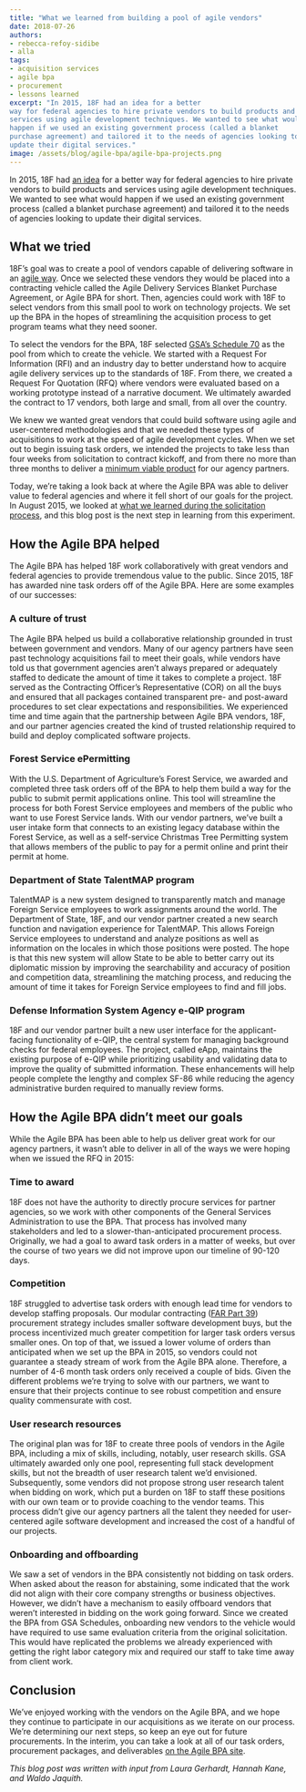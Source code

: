 ```yaml
---
title: "What we learned from building a pool of agile vendors"
date: 2018-07-26
authors:
- rebecca-refoy-sidibe
- alla
tags:
- acquisition services
- agile bpa
- procurement
- lessons learned
excerpt: "In 2015, 18F had an idea for a better
way for federal agencies to hire private vendors to build products and
services using agile development techniques. We wanted to see what would
happen if we used an existing government process (called a blanket
purchase agreement) and tailored it to the needs of agencies looking to
update their digital services."
image: /assets/blog/agile-bpa/agile-bpa-projects.png
---
```


In 2015, 18F had [an idea](https://18f.gsa.gov/2015/06/15/agile-bpa-is-here/) for a better way for federal agencies to hire private vendors to build products and
services using agile development techniques. We wanted to see what would
happen if we used an existing government process (called a blanket
purchase agreement) and tailored it to the needs of agencies looking to
update their digital services.

## What we tried

18F’s goal was to create a pool of vendors capable of delivering
software in an [agile way](https://agile.18f.gov/). Once we selected
these vendors they would be placed into a contracting vehicle called the
Agile Delivery Services Blanket Purchase Agreement, or Agile BPA for
short. Then, agencies could work with 18F to select vendors from this
small pool to work on technology projects. We set up the BPA in the
hopes of streamlining the acquisition process to get program teams what
they need sooner.

To select the vendors for the BPA, 18F selected [GSA’s Schedule
70](https://www.gsa.gov/technology/technology-purchasing-programs/it-schedule-70/buy-from-it-schedule-70)
as the pool from which to create the vehicle. We started with a Request
For Information (RFI) and an industry day to better understand how to
acquire agile delivery services up to the standards of 18F. From there,
we created a Request For Quotation (RFQ) where vendors were evaluated
based on a working prototype instead of a narrative document. We
ultimately awarded the contract to 17 vendors, both large and small,
from all over the country.

We knew we wanted great vendors that could build software using agile
and user-centered methodologies and that we needed these types of
acquisitions to work at the speed of agile development cycles. When we
set out to begin issuing task orders, we intended the projects to take
less than four weeks from solicitation to contract kickoff, and from
there no more than three months to deliver a [minimum viable
product](https://en.wikipedia.org/wiki/Minimum_viable_product) for our
agency partners.

Today, we’re taking a look back at where the Agile BPA was able to
deliver value to federal agencies and where it fell short of our goals
for the project. In August 2015, we looked at [what we learned during
the solicitation
process](https://18f.gsa.gov/2015/08/28/announcing-the-agile-BPA-awards/),
and this blog post is the next step in learning from this experiment.

## How the Agile BPA helped

The Agile BPA has helped 18F work collaboratively with great vendors and
federal agencies to provide tremendous value to the public. Since 2015,
18F has awarded nine task orders off of the Agile BPA. Here are some
examples of our successes:

### A culture of trust

The Agile BPA helped us build a collaborative relationship grounded in
trust between government and vendors. Many of our agency partners have
seen past technology acquisitions fail to meet their goals, while
vendors have told us that government agencies aren’t always prepared or
adequately staffed to dedicate the amount of time it takes to complete a
project. 18F served as the Contracting Officer’s Representative (COR) on
all the buys and ensured that all packages contained transparent pre-
and post-award procedures to set clear expectations and
responsibilities. We experienced time and time again that the
partnership between Agile BPA vendors, 18F, and our partner agencies
created the kind of trusted relationship required to build and deploy
complicated software projects.

### Forest Service ePermitting

With the U.S. Department of Agriculture’s Forest Service, we awarded and
completed three task orders off of the BPA to help them build a way for
the public to submit permit applications online. This tool will
streamline the process for both Forest Service employees and members of
the public who want to use Forest Service lands. With our vendor
partners, we’ve built a user intake form that connects to an existing
legacy database within the Forest Service, as well as a self-service
Christmas Tree Permitting system that allows members of the public to
pay for a permit online and print their permit at home.

### Department of State TalentMAP program

TalentMAP is a new system designed to transparently match and manage
Foreign Service employees to work assignments around the world. The
Department of State, 18F, and our vendor partner created a new search
function and navigation experience for TalentMAP. This allows Foreign
Service employees to understand and analyze positions as well as
information on the locales in which those positions were posted. The
hope is that this new system will allow State to be able to better carry
out its diplomatic mission by improving the searchability and accuracy
of position and competition data, streamlining the matching process, and
reducing the amount of time it takes for Foreign Service employees to
find and fill jobs.

### Defense Information System Agency e-QIP program

18F and our vendor partner built a new user interface for the
applicant-facing functionality of e-QIP, the central system for managing
background checks for federal employees. The project, called eApp,
maintains the existing purpose of e-QIP while prioritizing usability and
validating data to improve the quality of submitted information. These
enhancements will help people complete the lengthy and complex SF-86
while reducing the agency administrative burden required to manually
review forms.

## How the Agile BPA didn’t meet our goals

While the Agile BPA has been able to help us deliver great work for our agency partners, it wasn’t able to deliver in all of the ways we were hoping when we issued the RFQ in 2015:

### Time to award

18F does not have the authority to directly procure services for partner
agencies, so we work with other components of the General Services
Administration to use the BPA. That process has involved many
stakeholders and led to a slower-than-anticipated procurement process.
Originally, we had a goal to award task orders in a matter of weeks, but
over the course of two years we did not improve upon our timeline of
90-120 days.

### Competition

18F struggled to advertise task orders with enough lead time for vendors
to develop staffing proposals. Our modular contracting ([FAR Part
39](https://www.acquisition.gov/sites/default/files/current/far/html/Subpart%2039_1.html))
procurement strategy includes smaller software development buys, but the
process incentivized much greater competition for larger task orders
versus smaller ones. On top of that, we issued a lower volume of orders
than anticipated when we set up the BPA in 2015, so vendors could not
guarantee a steady stream of work from the Agile BPA alone. Therefore, a
number of 4-6 month task orders only received a couple of bids. Given
the different problems we’re trying to solve with our partners, we want
to ensure that their projects continue to see robust competition and
ensure quality commensurate with cost.

### User research resources

The original plan was for 18F to create three pools of vendors in the
Agile BPA, including a mix of skills, including, notably, user research
skills. GSA ultimately awarded only one pool, representing full stack
development skills, but not the breadth of user research talent we’d
envisioned. Subsequently, some vendors did not propose strong user
research talent when bidding on work, which put a burden on 18F to staff
these positions with our own team or to provide coaching to the vendor
teams. This process didn’t give our agency partners all the talent they
needed for user-centered agile software development and increased the
cost of a handful of our projects.

### Onboarding and offboarding

We saw a set of vendors in the BPA consistently not bidding on task
orders. When asked about the reason for abstaining, some indicated that
the work did not align with their core company strengths or business
objectives. However, we didn’t have a mechanism to easily offboard
vendors that weren’t interested in bidding on the work going forward.
Since we created the BPA from GSA Schedules, onboarding new vendors to
the vehicle would have required to use same evaluation criteria from the
original solicitation. This would have replicated the problems we
already experienced with getting the right labor category mix and
required our staff to take time away from client work.

## Conclusion

We’ve enjoyed working with the vendors on the Agile BPA, and we hope
they continue to participate in our acquisitions as we iterate on our
process. We’re determining our next steps, so keep an eye out for future
procurements. In the interim, you can take a look at all of our task
orders, procurement packages, and deliverables [on the Agile BPA
site](https://agile-bpa.18f.gov/orders/).

*This blog post was written with input from Laura Gerhardt, Hannah Kane,
and Waldo Jaquith.*
